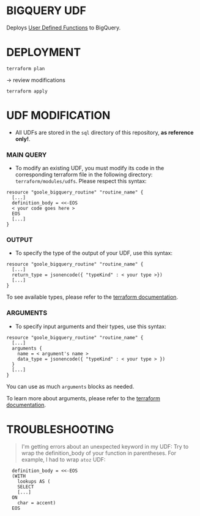 # BIGQUERY UDF

Deploys [User Defined Functions](https://cloud.google.com/bigquery/docs/reference/standard-sql/user-defined-functions?hl=fr) to BigQuery.

# DEPLOYMENT

```
terraform plan
```
&rarr; review modifications
```
terraform apply
```

# UDF MODIFICATION
- All UDFs are stored in the `sql` directory of this repository, **as reference only!**.

### MAIN QUERY
- To modify an existing UDF, you must modify its code in the corresponding terraform file in the following directory: `terraform/modules/udfs`. Please respect this syntax:

```
resource "goole_bigquery_routine" "routine_name" {
  [...]
  definition_body = <<-EOS
  < your code goes here >
  EOS
  [...]
}
```

### OUTPUT
- To specify the type of the output of your UDF, use this syntax: 

```
resource "goole_bigquery_routine" "routine_name" {
  [...]
  return_type = jsonencode({ "typeKind" : < your type >})
  [...]
}
```

To see available types, please refer to the [terraform documentation](https://registry.terraform.io/providers/hashicorp/google/latest/docs/resources/bigquery_routine#return_type).

### ARGUMENTS
- To specify input arguments and their types, use this syntax:

```
resource "goole_bigquery_routine" "routine_name" {
  [...]
  arguments {
    name = < argument's name >
    data_type = jsonencode({ "typeKind" : < your type > })
  }
  [...]
}
```
You can use as much `arguments` blocks as needed.

To learn more about arguments, please refer to the [terraform documentation](https://registry.terraform.io/providers/hashicorp/google/latest/docs/resources/bigquery_routine#nested_arguments).

# TROUBLESHOOTING
> I'm getting errors about an unexpected keyword in my UDF:
Try to wrap the definition_body of your function in parentheses. For example, I had to wrap `atoz` UDF:

```
  definition_body = <<-EOS
  (WITH
    lookups AS (
    SELECT
    [...]
  ON
    char = accent)
  EOS
```